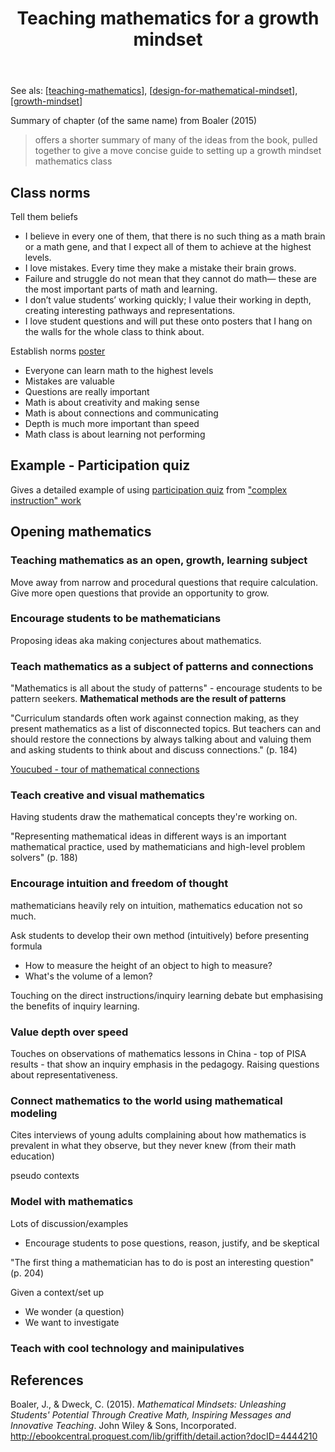 ﻿---
title: Teaching mathematics for a growth mindset
---
See als: [[teaching-mathematics]], [[design-for-mathematical-mindset]], [[growth-mindset]]

Summary of chapter (of the same name) from Boaler (2015) 
> offers a shorter summary of many of the ideas from the book, pulled together to give a move concise guide to setting up a growth mindset mathematics class

## Class norms

Tell them beliefs
- I believe in every one of them, that there is no such thing as a math brain or a math gene, and that I expect all of them to achieve at the highest levels. 
- I love mistakes. Every time they make a mistake their brain grows. 
- Failure and struggle do not mean that they cannot do math— these are the most important parts of math and learning. 
- I don’t value students’ working quickly; I value their working in depth, creating interesting pathways and representations. 
- I love student questions and will put these onto posters that I hang on the walls for the whole class to think about.

Establish norms [poster](https://youcubed2.wpenginepowered.com/wp-content/uploads/2017/08/2017-Norms-Poster.pdf)

- Everyone can learn math to the highest levels
- Mistakes are valuable
- Questions are really important
- Math is about creativity and making sense
- Math is about connections and communicating
- Depth is much more important than speed
- Math class is about learning not performing

## Example - Participation quiz

Gives a detailed example of using [participation quiz](https://pquiz.app/) from ["complex instruction" work](https://complexinstruction.stanford.edu/)

## Opening mathematics

### Teaching mathematics as an open, growth, learning subject

Move away from narrow and procedural questions that require calculation. Give more open questions that provide an opportunity to grow.

### Encourage students to be mathematicians

Proposing ideas aka making conjectures about mathematics.

### Teach mathematics as a subject of patterns and connections

"Mathematics is all about the study of patterns" - encourage students to be pattern seekers. **Mathematical methods are the result of patterns**

"Curriculum standards often work against connection making, as they present mathematics as a list of disconnected topics. But teachers can and should restore the connections by always talking about and valuing them and asking students to think about and discuss connections." (p. 184)

[Youcubed - tour of mathematical connections](https://www.youcubed.org/resources/tour-mathematical-connections/)

### Teach creative and visual mathematics

Having students draw the mathematical concepts they're working on. 

"Representing mathematical ideas in different ways is an important mathematical practice, used by mathematicians and high-level problem solvers" (p. 188)

### Encourage intuition and freedom of thought

mathematicians heavily rely on intuition, mathematics education not so much. 

Ask students to develop their own method (intuitively) before presenting formula

- How to measure the height of an object to high to measure?
- What's the volume of a lemon?

Touching on the direct instructions/inquiry learning debate but emphasising the benefits of inquiry learning.

### Value depth over speed

Touches on observations of mathematics lessons in China - top of PISA results - that show an inquiry emphasis in the pedagogy. Raising questions about representativeness.

### Connect mathematics to the world using mathematical modeling

Cites interviews of young adults complaining about how mathematics is prevalent in what they observe, but they never knew (from their math education)

pseudo contexts

### Model with mathematics 

Lots of discussion/examples

- Encourage students to pose questions, reason, justify, and be skeptical

"The first thing a mathematician has to do is post an interesting question" (p. 204)

Given a context/set up 

- We wonder (a question)
- We want to investigate

### Teach with cool technology and mainipulatives


## References

Boaler, J., & Dweck, C. (2015). *Mathematical Mindsets: Unleashing Students' Potential Through Creative Math, Inspiring Messages and Innovative Teaching*. John Wiley & Sons, Incorporated. <http://ebookcentral.proquest.com/lib/griffith/detail.action?docID=4444210>


[//begin]: # "Autogenerated link references for markdown compatibility"
[teaching-mathematics]: teaching-mathematics "Teaching Mathematics"
[design-for-mathematical-mindset]: design-for-mathematical-mindset "Design for a mathematical mindset"
[growth-mindset]: growth-mindset "Growth Mindset"
[//end]: # "Autogenerated link references"